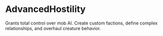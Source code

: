# AdvancedHostility
Grants total control over mob AI. Create custom factions, define complex relationships, and overhaul creature behavior.
